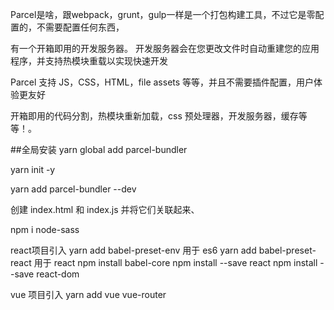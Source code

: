 Parcel是啥，跟webpack，grunt，gulp一样是一个打包构建工具，不过它是零配置的，不需要配置任何东西，

有一个开箱即用的开发服务器。 开发服务器会在您更改文件时自动重建您的应用程序，并支持热模块重载以实现快速开发

Parcel 支持 JS，CSS，HTML，file assets 等等，并且不需要插件配置，用户体验更友好


开箱即用的代码分割，热模块重新加载，css 预处理器，开发服务器，缓存等等！。


 ##全局安装
 yarn global add parcel-bundler

 yarn init -y

 yarn add parcel-bundler --dev

 创建 index.html 和 index.js  并将它们关联起来、
 
 npm i node-sass 

 react项目引入
  yarn add babel-preset-env 用于 es6
  yarn add babel-preset-react 用于 react
  npm install babel-core
  npm install --save react
  npm install --save react-dom


vue 项目引入
  yarn add vue vue-router